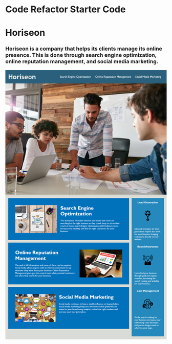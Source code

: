 # Code Refactor Starter Code
# Horiseon 
### Horiseon is a company that helps its clients manage its online presence. This is done through search engine optimization, online reputation management, and social media marketing. 

![preview of website](.\Develop\assets\images\01-html-css-git-homework-demo.png)